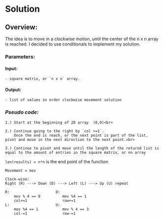 # Solution

## Overview:
The idea is to move in a clockwise motion, until the center of the 
n x n array is reached.  I decided to use conditionals to implement my solution.

### **Parameters**:


#### Input:
    - square matrix, or `n x n` array.


#### Output:
    - list of values in order clockwise movement solution

### **_Pseudo code:_**
    1.) Start at the beginning of 2D array  (0,0)<br>

    2.) Continue going to the right by `col +=1`.
        Once the end is reach, or the next point is part of the list, pivot and move in the next direction to the next point.<br>

    3.) Continue to pivot and move until the length of the returnd list is equal to the amount of entries in the square matrix, or nn array
    
`len(results) = n*n` is the end point of the function
    
    Movement = mov
    
    Clock-wise:  
    Right (R) ---> Down (D) ---> Left (L) ---> Up (U) repeat
    
    R:                     D:
        mov % 4 == 0          mov %4 == 1
        col+=1                row+=1
    L:                     U:
        mov %4 == 1           mov % 4 == 3
        col-=1                row-=1                